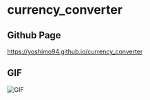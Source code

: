 ﻿# currency_converter

## Github Page
 https://yoshimo94.github.io/currency_converter

## GIF
![GIF]([https://github.com/Yoshimo94/currency_converter/blob/master/CurrencyConverter_Gif.mp4](https://www.canva.com/design/DAF9zWCyPAw/ZUqY7f61kFT3G2o-tlpOBg/watch?utm_content=DAF9zWCyPAw&utm_campaign=designshare&utm_medium=link&utm_source=editor)https://www.canva.com/design/DAF9zWCyPAw/ZUqY7f61kFT3G2o-tlpOBg/watch?utm_content=DAF9zWCyPAw&utm_campaign=designshare&utm_medium=link&utm_source=editor)
